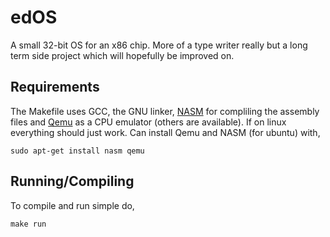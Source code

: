 # edOS

A small 32-bit OS for an x86 chip. More of a type writer really but a long term
side project which will hopefully be improved on.

## Requirements

The Makefile uses GCC, the GNU linker, [NASM](https://www.nasm.us/) for compliling the assembly files
and [Qemu](https://www.qemu.org/) as a CPU emulator (others are available).
If on linux everything should just work.
Can install Qemu and NASM (for ubuntu) with,

```
sudo apt-get install nasm qemu
```

## Running/Compiling

To compile and run simple do,

```
make run
```